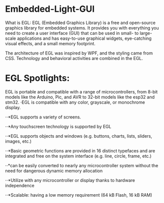 # Embedded-Light-GUI
What is EGL:
EGL (Embedded Graphics Library) is a free and open-source graphics library for embedded systems. It provides you with everything you need to create a user interface (GUI) that can be used in small- to large-scale applications and has easy-to-use graphical widgets, eye-catching visual effects, and a small memory footprint.

The architecture of EGL was inspired by WPF, and the styling came from CSS. Technology and behavioral activities are combined in the EGL.


# EGL Spotlights:
EGL is portable and compatible with a range of microcontrollers, from 8-bit models like the Arduino, Pic, and AVR to 32-bit models like the esp32 and stm32.
⋅EGL is compatible with any color, grayscale, or monochrome display.

⋅⋅*EGL supports a variety of screens.

⋅⋅*Any touchscreen technology is supported by EGL

⋅⋅*EGL supports objects and windows (e.g. buttons, charts, lists, sliders, images, etc.)

⋅⋅*Basic geometric functions are provided in 16 distinct typefaces and are integrated and free on the system interface (e.g. line, circle, frame, etc.)

⋅⋅*can be easily converted to nearly any microcontroller system without the need for dangerous dynamic memory allocation

⋅⋅*Utilize with any microcontroller or display thanks to hardware independence

⋅⋅*Scalable: having a low memory requirement (64 kB Flash, 16 kB RAM)

